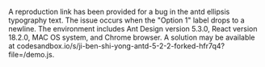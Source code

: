 A reproduction link has been provided for a bug in the antd ellipsis typography text. The issue occurs when the "Option 1" label drops to a newline. The environment includes Ant Design version 5.3.0, React version 18.2.0, MAC OS system, and Chrome browser. A solution may be available at codesandbox.io/s/ji-ben-shi-yong-antd-5-2-2-forked-hfr7q4?file=/demo.js.
